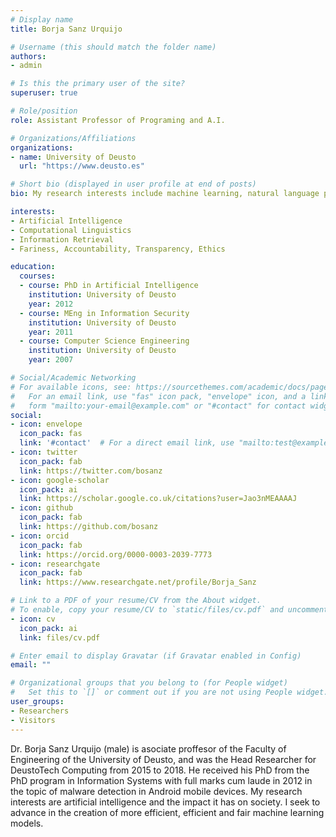 ```yaml
---
# Display name
title: Borja Sanz Urquijo

# Username (this should match the folder name)
authors:
- admin

# Is this the primary user of the site?
superuser: true

# Role/position
role: Assistant Professor of Programing and A.I.

# Organizations/Affiliations
organizations:
- name: University of Deusto
  url: "https://www.deusto.es"

# Short bio (displayed in user profile at end of posts)
bio: My research interests include machine learning, natural language processing and FATE.

interests:
- Artificial Intelligence
- Computational Linguistics
- Information Retrieval
- Fariness, Accountability, Transparency, Ethics

education:
  courses:
  - course: PhD in Artificial Intelligence
    institution: University of Deusto
    year: 2012
  - course: MEng in Information Security
    institution: University of Deusto
    year: 2011
  - course: Computer Science Engineering
    institution: University of Deusto
    year: 2007

# Social/Academic Networking
# For available icons, see: https://sourcethemes.com/academic/docs/page-builder/#icons
#   For an email link, use "fas" icon pack, "envelope" icon, and a link in the
#   form "mailto:your-email@example.com" or "#contact" for contact widget.
social:
- icon: envelope
  icon_pack: fas
  link: '#contact'  # For a direct email link, use "mailto:test@example.org".
- icon: twitter
  icon_pack: fab
  link: https://twitter.com/bosanz
- icon: google-scholar
  icon_pack: ai
  link: https://scholar.google.co.uk/citations?user=Jao3nMEAAAAJ
- icon: github
  icon_pack: fab
  link: https://github.com/bosanz
- icon: orcid
  icon_pack: fab
  link: https://orcid.org/0000-0003-2039-7773
- icon: researchgate
  icon_pack: fab
  link: https://www.researchgate.net/profile/Borja_Sanz

# Link to a PDF of your resume/CV from the About widget.
# To enable, copy your resume/CV to `static/files/cv.pdf` and uncomment the lines below.
- icon: cv
  icon_pack: ai
  link: files/cv.pdf

# Enter email to display Gravatar (if Gravatar enabled in Config)
email: ""

# Organizational groups that you belong to (for People widget)
#   Set this to `[]` or comment out if you are not using People widget.
user_groups:
- Researchers
- Visitors
---
```


Dr. Borja Sanz Urquijo (male) is asociate proffesor of the Faculty of Engineering of the University of Deusto, and was the Head Researcher for DeustoTech Computing from 2015 to 2018. He received his PhD from the PhD program in Information Systems with full marks cum laude in 2012 in the topic of malware detection in Android mobile devices. My research interests are artificial intelligence and the impact it has on society. I seek to advance in the creation of more efficient, efficient and fair machine learning models.